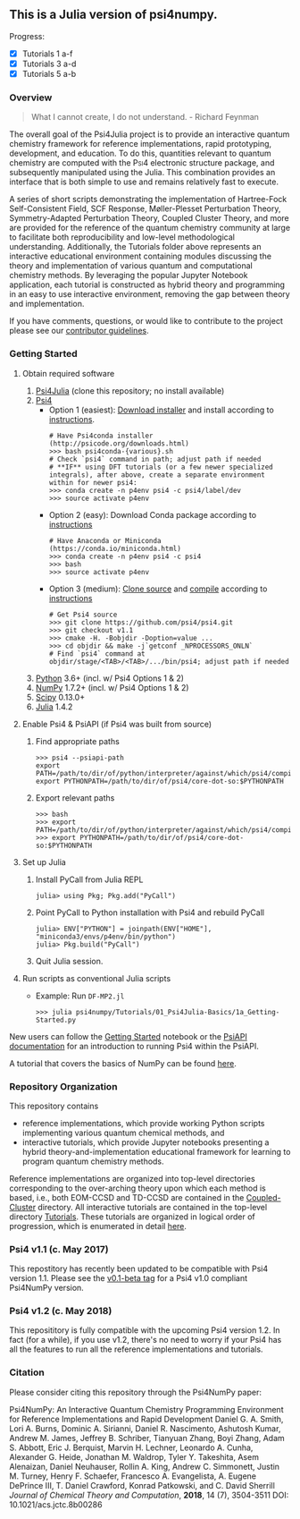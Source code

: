 <!--
<p align="center">
<br>
<img src="media/psi4numpybanner.png" alt="Psi4NumPy banner logo" height=200> <br>
<a href="https://zenodo.org/badge/latestdoi/22622192"> <img src="https://zenodo.org/badge/22622192.svg" /></a>
<a href="https://travis-ci.org/psi4/psi4numpy"><img src="https://travis-ci.org/psi4/psi4numpy.svg?branch=master"></a>
<a href="https://codecov.io/gh/psi4/psi4numpy"> <img src="https://codecov.io/gh/psi4/psi4numpy/branch/master/graph/badge.svg" /></a>
<a href="https://opensource.org/licenses/BSD-3-Clause"><img src="https://img.shields.io/badge/License-BSD%203--Clause-blue.svg" /></a>
<br>
<a href="#"> <img src="https://img.shields.io/github/release/psi4/psi4numpy.svg" /></a>
<a href="#"> <img src="https://img.shields.io/github/commits-since/psi4/psi4numpy/latest.svg" /></a>
<a href="#"> <img src="https://img.shields.io/github/release-date/psi4/psi4numpy.svg" /></a>
<a href="#"> <img src="https://img.shields.io/github/commit-activity/y/psi4/psi4numpy.svg" /></a>
<br>
</p>
-->

## This is a Julia version of psi4numpy.
Progress:
- [x] Tutorials 1 a-f
- [x] Tutorials 3 a-d
- [x] Tutorials 5 a-b

### Overview

> What I cannot create, I do not understand. - Richard Feynman

The overall goal of the Psi4Julia project is to provide an interactive quantum chemistry
framework for reference implementations, rapid prototyping, development, and education.
To do this, quantities relevant to quantum chemistry are computed with the
<span style="font-variant:small-caps;"> Psi4 </span> electronic structure package, and subsequently manipulated 
using the Julia.  This combination
provides an interface that is both simple to use and remains relatively fast
to execute. 

A series of short scripts demonstrating the implementation of Hartree-Fock Self-Consistent 
Field, SCF Response, Møller-Plesset Perturbation Theory, Symmetry-Adapted Perturbation Theory, 
Coupled Cluster Theory, and more are provided for the reference of the quantum chemistry
community at large to facilitate both reproducibility and low-level methodological understanding.
Additionally, the Tutorials folder above represents an interactive educational
environment containing modules discussing the theory and implementation of various
quantum and computational chemistry methods.  By leveraging the popular Jupyter Notebook
application, each tutorial is constructed as hybrid theory and programming in an easy to use
interactive environment, removing the gap between theory and implementation.

If you have comments, questions, or would like to contribute to the project
please see our [contributor guidelines](https://github.com/psi4/psi4numpy/blob/master/CONTRIBUTING.md).

### Getting Started

1. Obtain required software
    1. [Psi4Julia](https://github.com/zyth0s/psi4julia) (clone this repository; no install available)
    2. [Psi4](http://psicode.org/psi4manual/1.1/build_obtaining.html)
        * Option 1 (easiest): [Download installer](http://vergil.chemistry.gatech.edu/psicode-download/1.1.html) and install according to [instructions](http://psicode.org/psi4manual/1.1/conda.html#how-to-install-a-psi4-binary-with-the-psi4conda-installer-command-line).
          ```
          # Have Psi4conda installer (http://psicode.org/downloads.html)
          >>> bash psi4conda-{various}.sh
          # Check `psi4` command in path; adjust path if needed
          # **IF** using DFT tutorials (or a few newer specialized integrals), after above, create a separate environment within for newer psi4:
          >>> conda create -n p4env psi4 -c psi4/label/dev
          >>> source activate p4env
          ```
        * Option 2 (easy): Download Conda package according to [instructions](http://psicode.org/psi4manual/1.1/conda.html#how-to-install-a-psi4-binary-into-an-ana-miniconda-distribution)
          ```
          # Have Anaconda or Miniconda (https://conda.io/miniconda.html)
          >>> conda create -n p4env psi4 -c psi4
          >>> bash
          >>> source activate p4env
          ```
        * Option 3 (medium): [Clone source](https://github.com/psi4/psi4) and [compile](https://github.com/psi4/psi4/blob/master/CMakeLists.txt#L16-L143) according to [instructions](http://psicode.org/psi4manual/master/build_faq.html#configuring-building-and-installing-psifour-via-source)
          ```
          # Get Psi4 source
          >>> git clone https://github.com/psi4/psi4.git
          >>> git checkout v1.1
          >>> cmake -H. -Bobjdir -Doption=value ...
          >>> cd objdir && make -j`getconf _NPROCESSORS_ONLN`
          # Find `psi4` command at objdir/stage/<TAB>/<TAB>/.../bin/psi4; adjust path if needed
          ```
    3. [Python](https://python.org) 3.6+ (incl. w/ Psi4 Options 1 & 2)
    4. [NumPy](http://www.numpy.org) 1.7.2+ (incl. w/ Psi4 Options 1 & 2)
    5. [Scipy](https://scipy.org) 0.13.0+
    6. [Julia](https://julialang.org) 1.4.2    
2. Enable Psi4 & PsiAPI (if Psi4 was built from source)
   1. Find appropriate paths
        ```
        >>> psi4 --psiapi-path
        export PATH=/path/to/dir/of/python/interpreter/against/which/psi4/compiled:$PATH
        export PYTHONPATH=/path/to/dir/of/psi4/core-dot-so:$PYTHONPATH
        ```
    2. Export relevant paths
        ```
        >>> bash
        >>> export PATH=/path/to/dir/of/python/interpreter/against/which/psi4/compiled:$PATH
        >>> export PYTHONPATH=/path/to/dir/of/psi4/core-dot-so:$PYTHONPATH
        ```
3. Set up Julia
    1. Install PyCall from Julia REPL
        ```
        julia> using Pkg; Pkg.add("PyCall")
        ```
    2. Point PyCall to Python installation with Psi4 and rebuild PyCall
        ```
        julia> ENV["PYTHON"] = joinpath(ENV["HOME"], "miniconda3/envs/p4env/bin/python")
        julia> Pkg.build("PyCall")
        ```
    3. Quit Julia session.

4. Run scripts as conventional Julia scripts
    * Example: Run `DF-MP2.jl`
        ```
        >>> julia psi4numpy/Tutorials/01_Psi4Julia-Basics/1a_Getting-Started.py
        ```

New users can follow the
[Getting Started](https://github.com/psi4/psi4numpy/blob/master/Tutorials/01_Psi4NumPy-Basics/1a_Getting-Started.ipynb)
notebook or the [PsiAPI documentation](http://psicode.org/psi4manual/master/psiapi.html) for an introduction to running Psi4 within the PsiAPI.

A tutorial that covers the basics of NumPy can be found
[here](http://wiki.scipy.org/Tentative_NumPy_Tutorial).

### Repository Organization

This repository contains

* reference implementations, which provide working Python scripts implementing
various quantum chemical methods, and
* interactive tutorials, which provide Jupyter notebooks presenting a hybrid
theory-and-implementation educational framework for learning to program quantum
chemistry methods.

Reference implementations are organized into top-level directories
corresponding to the over-arching theory upon which each method is based, i.e.,
both EOM-CCSD and TD-CCSD are contained in the
[Coupled-Cluster](https://github.com/psi4/psi4numpy/tree/master/Coupled-Cluster)
directory.  All interactive tutorials are contained in the top-level directory
[Tutorials](https://github.com/psi4/psi4numpy/tree/master/Tutorials).  These
tutorials are organized in logical order of progression, which is enumerated in
detail
[here](https://github.com/psi4/psi4numpy/tree/master/Tutorials#interactive-tutorials).

### Psi4 v1.1 (c. May 2017)
This repostitory has recently been updated to be compatible with Psi4 version 1.1.
Please see the [v0.1-beta tag](https://github.com/psi4/psi4numpy/tree/v0.1-beta) for a Psi4 v1.0 compliant Psi4NumPy version. 

### Psi4 v1.2 (c. May 2018)
This reposititory is fully compatible with the upcoming Psi4 version 1.2.
In fact (for a while), if you use v1.2, there's no need to worry if your Psi4 has
all the features to run all the reference implementations and tutorials.

### Citation
Please consider citing this repository through the Psi4NumPy paper:

Psi4NumPy: An Interactive Quantum Chemistry Programming Environment for Reference Implementations and Rapid Development
Daniel G. A. Smith, Lori A. Burns, Dominic A. Sirianni, Daniel R. Nascimento, Ashutosh Kumar, Andrew M. James, Jeffrey B. Schriber, Tianyuan Zhang, Boyi Zhang, Adam S. Abbott, Eric J. Berquist, Marvin H. Lechner, Leonardo A. Cunha, Alexander G. Heide, Jonathan M. Waldrop, Tyler Y. Takeshita, Asem Alenaizan, Daniel Neuhauser, Rollin A. King, Andrew C. Simmonett, Justin M. Turney, Henry F. Schaefer, Francesco A. Evangelista, A. Eugene DePrince III, T. Daniel Crawford, Konrad Patkowski, and C. David Sherrill
*Journal of Chemical Theory and Computation*, **2018**, 14 (7), 3504-3511
DOI: 10.1021/acs.jctc.8b00286
